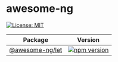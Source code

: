 # awesome-ng

[![License: MIT](https://img.shields.io/badge/License-MIT-green.svg?color=blue)](./LICENSE)

| Package                                                                                  | Version                                                                                                                     |
|------------------------------------------------------------------------------------------|-----------------------------------------------------------------------------------------------------------------------------|
| [@awesome-ng/let](https://github.com/artembelik/awesome-ng/tree/master/projects/ang-let) | [![npm version](https://img.shields.io/npm/v/@awesome-ng/let.svg?color=success)](https://npmjs.com/package/@awesome-ng/let) |
